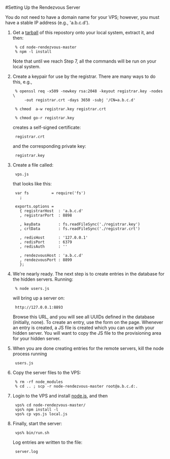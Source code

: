 #Setting Up the Rendezvous Server

You do not need to have a domain name for your VPS; however, you must have a stable IP address (e.g., 'a.b.c.d').

1. Get a [tarball](https://github.com/mrose17/node-rendezvous/archive/master.zip) of this repostory onto your local system,
extract it, and then:

        % cd node-rendezvous-master
        % npm -l install

    Note that until we reach Step 7, all the commands will be run on your local system.

2. Create a keypair for use by the registrar.
There are many ways to do this, e.g.,

        % openssl req -x509 -newkey rsa:2048 -keyout registrar.key -nodes \
            -out registrar.crt -days 3650 -subj '/CN=a.b.c.d'
        
        % chmod  a-w registrar.key registrar.crt
        
        % chmod go-r registrar.key

    creates a self-signed certificate:

        registrar.crt

    and the corresponding private key:

        registrar.key

3. Create a file called:

        vps.js

    that looks like this:

        var fs          = require('fs')
          ;

        exports.options =
          { registrarHost  : 'a.b.c.d'
          , registrarPort  : 8898
        
          , keyData        : fs.readFileSync('./registrar.key')
          , crtData        : fs.readFileSync('./registrar.crt')
        
          , redisHost      : '127.0.0.1'
          , redisPort      : 6379
          , redisAuth      : ''

          , rendezvousHost : 'a.b.c.d'
          , rendezvousPort : 8899
          };
    
4. We're nearly ready.
The next step is to create entries in the database for the hidden servers.
Running:

        % node users.js

    will bring up a server on:

        http://127.0.0.1:8893

    Browse this URL, and you will see all UUIDs defined in the database (initially, none).
To create an entry, use the form on the page.
Whenever an entry is created,
a JS file is created which you can use with your hidden server.
You will want to copy the JS file to the provisioning area for your hidden server.

5. When you are done creating entries for the remote servers, kill the node process running

        users.js

6. Copy the server files to the VPS:

        % rm -rf node_modules
        % cd .. ; scp -r node-rendezvous-master root@a.b.c.d:.

7. Login to the VPS and install [node.js](http://nodejs.org/download/), and then

        vps% cd node-rendezvous-master/
        vps% npm install -l
        vps% cp vps.js local.js

8. Finally, start the server:

        vps% bin/run.sh

    Log entries are written to the file:

        server.log
